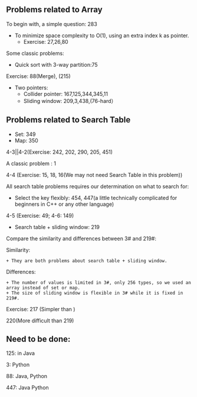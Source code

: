 ## Problems related to Array

To begin with, a simple question: 283

+ To minimize space complexity to O(1), using an extra index k as pointer.
	+ Exercise: 27,26,80

Some classic problems:

+ Quick sort with 3-way partition:75

Exercise: 88(Merge), (215)

+ Two pointers:
	+ Collider pointer: 167,125,344,345,11
	+ Sliding window: 209,3,438,(76-hard）

## Problems related to Search Table

+ Set: 349
+ Map: 350

4-3||4-2(Exercise: 242, 202, 290, 205, 451)

A classic problem : 1

4-4 (Exercise: 15, 18, 16(We may not need Search Table in this problem))

All search table problems requires our determination on what to search for:

+ Select the key flexibly: 454, 447(a little technically complicated for beginners in C++ or any other language)

4-5 (Exercise: 49; 4-6: 149)

+ Search table + sliding window: 219

Compare the similarity and differences between 3# and 219#:

Similarity: 

	+ They are both problems about search table + sliding window.

Differences:

	+ The number of values is limited in 3#, only 256 types, so we used an array instead of set or map.
	+ The size of sliding window is flexible in 3# while it is fixed in 219#.

Exercise: 217 (Simpler than )

220(More difficult than 219)




## Need to be done:

125: in Java

3: Python

88: Java, Python

447: Java Python

